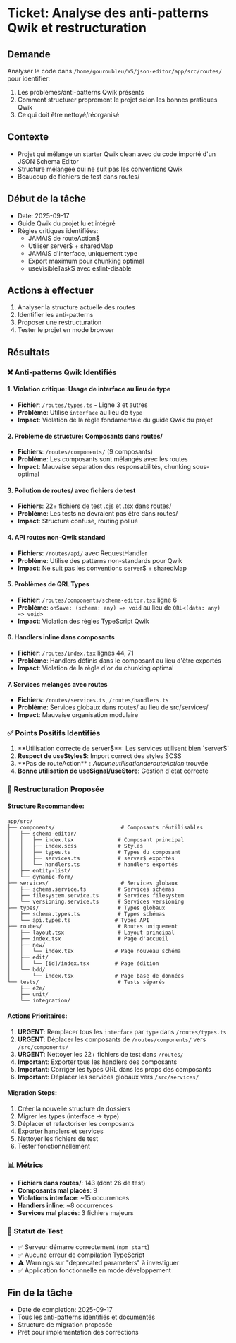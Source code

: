# Ticket: Analyse des anti-patterns Qwik et restructuration

## Demande
Analyser le code dans `/home/gouroubleu/WS/json-editor/app/src/routes/` pour identifier:
1. Les problèmes/anti-patterns Qwik présents
2. Comment structurer proprement le projet selon les bonnes pratiques Qwik
3. Ce qui doit être nettoyé/réorganisé

## Contexte
- Projet qui mélange un starter Qwik clean avec du code importé d'un JSON Schema Editor
- Structure mélangée qui ne suit pas les conventions Qwik
- Beaucoup de fichiers de test dans routes/

## Début de la tâche
- Date: 2025-09-17
- Guide Qwik du projet lu et intégré
- Règles critiques identifiées:
  - JAMAIS de routeAction$
  - Utiliser server$ + sharedMap
  - JAMAIS d'interface, uniquement type
  - Export maximum pour chunking optimal
  - useVisibleTask$ avec eslint-disable

## Actions à effectuer
1. Analyser la structure actuelle des routes
2. Identifier les anti-patterns
3. Proposer une restructuration
4. Tester le projet en mode browser

## Résultats

### ❌ Anti-patterns Qwik Identifiés

#### 1. **Violation critique: Usage de interface au lieu de type**
- **Fichier**: `/routes/types.ts` - Ligne 3 et autres
- **Problème**: Utilise `interface` au lieu de `type`
- **Impact**: Violation de la règle fondamentale du guide Qwik du projet

#### 2. **Problème de structure: Composants dans routes/**
- **Fichiers**: `/routes/components/` (9 composants)
- **Problème**: Les composants sont mélangés avec les routes
- **Impact**: Mauvaise séparation des responsabilités, chunking sous-optimal

#### 3. **Pollution de routes/ avec fichiers de test**
- **Fichiers**: 22+ fichiers de test .cjs et .tsx dans routes/
- **Problème**: Les tests ne devraient pas être dans routes/
- **Impact**: Structure confuse, routing pollué

#### 4. **API routes non-Qwik standard**
- **Fichiers**: `/routes/api/` avec RequestHandler
- **Problème**: Utilise des patterns non-standards pour Qwik
- **Impact**: Ne suit pas les conventions server$ + sharedMap

#### 5. **Problèmes de QRL Types**
- **Fichier**: `/routes/components/schema-editor.tsx` ligne 6
- **Problème**: `onSave: (schema: any) => void` au lieu de `QRL<(data: any) => void>`
- **Impact**: Violation des règles TypeScript Qwik

#### 6. **Handlers inline dans composants**
- **Fichier**: `/routes/index.tsx` lignes 44, 71
- **Problème**: Handlers définis dans le composant au lieu d'être exportés
- **Impact**: Violation de la règle d'or du chunking optimal

#### 7. **Services mélangés avec routes**
- **Fichiers**: `/routes/services.ts`, `/routes/handlers.ts`
- **Problème**: Services globaux dans routes/ au lieu de src/services/
- **Impact**: Mauvaise organisation modulaire

### ✅ Points Positifs Identifiés

1. **Utilisation correcte de server$**: Les services utilisent bien `server$`
2. **Respect de useStyles$**: Import correct des styles SCSS
3. **Pas de routeAction$**: Aucune utilisation de routeAction$ trouvée
4. **Bonne utilisation de useSignal/useStore**: Gestion d'état correcte

### 🔧 Restructuration Proposée

#### Structure Recommandée:
```
app/src/
├── components/                     # Composants réutilisables
│   ├── schema-editor/
│   │   ├── index.tsx              # Composant principal
│   │   ├── index.scss             # Styles
│   │   ├── types.ts               # Types du composant
│   │   ├── services.ts            # server$ exportés
│   │   └── handlers.ts            # handlers exportés
│   ├── entity-list/
│   └── dynamic-form/
├── services/                       # Services globaux
│   ├── schema.service.ts          # Services schémas
│   ├── filesystem.service.ts      # Services filesystem
│   └── versioning.service.ts      # Services versioning
├── types/                         # Types globaux
│   ├── schema.types.ts            # Types schémas
│   └── api.types.ts              # Types API
├── routes/                        # Routes uniquement
│   ├── layout.tsx                 # Layout principal
│   ├── index.tsx                  # Page d'accueil
│   ├── new/
│   │   └── index.tsx             # Page nouveau schéma
│   ├── edit/
│   │   └── [id]/index.tsx        # Page édition
│   └── bdd/
│       └── index.tsx             # Page base de données
└── tests/                         # Tests séparés
    ├── e2e/
    ├── unit/
    └── integration/
```

#### Actions Prioritaires:

1. **URGENT**: Remplacer tous les `interface` par `type` dans `/routes/types.ts`
2. **URGENT**: Déplacer les composants de `/routes/components/` vers `/src/components/`
3. **URGENT**: Nettoyer les 22+ fichiers de test dans `/routes/`
4. **Important**: Exporter tous les handlers des composants
5. **Important**: Corriger les types QRL dans les props des composants
6. **Important**: Déplacer les services globaux vers `/src/services/`

#### Migration Steps:

1. Créer la nouvelle structure de dossiers
2. Migrer les types (interface → type)
3. Déplacer et refactoriser les composants
4. Exporter handlers et services
5. Nettoyer les fichiers de test
6. Tester fonctionnellement

### 📊 Métrics

- **Fichiers dans routes/**: 143 (dont 26 de test)
- **Composants mal placés**: 9
- **Violations interface**: ~15 occurrences
- **Handlers inline**: ~8 occurrences
- **Services mal placés**: 3 fichiers majeurs

### 🚧 Statut de Test

- ✅ Serveur démarre correctement (`npm start`)
- ✅ Aucune erreur de compilation TypeScript
- ⚠️ Warnings sur "deprecated parameters" à investiguer
- ✅ Application fonctionnelle en mode développement

## Fin de la tâche
- Date de completion: 2025-09-17
- Tous les anti-patterns identifiés et documentés
- Structure de migration proposée
- Prêt pour implémentation des corrections